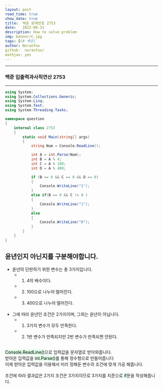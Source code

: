 ```yaml
---
layout: post
read_time: true
show_date: true
title:  백준 문제번호 2753
date:   2022-08-31
description: How to solve problem
img: banner/C.jpg
tags: [C# 백준]
author: Noranfox
github:  noranfox/
mathjax: yes
---
```


---
### 백준 입출력과사칙연산 2753
---

```c#
using System;
using System.Collections.Generic;
using System.Linq;
using System.Text;
using System.Threading.Tasks;

namespace question
{
    internal class 2753
    {
        static void Main(string[] args)
        {
            string Num = Console.ReadLine();

            int A = int.Parse(Num);
            int B = A % 4;
            int C = A % 100;
            int D = A % 400;

            if (B == 0 && C == 0 && D == 0)
            {
                Console.WriteLine("1");
            }
            else if(B == 0 && C != 0 )
            {
                Console.WriteLine("1");
            }                 
            else
            {
                Console.WriteLine("0");
            }
        }
    }
}
```

## 윤년인지 아닌지를 구분해야합니다.
  - 윤년의 단판하기 위한 변수는 총 3가지입니다.<br>
    - 1. 4의 배수이다.
    - 2. 100으로 나누어 떨어진다.
    - 3. 400으로 나누어 떨어진다.<br><br>
  - 그에 따라 윤년인 조건은 2가지이며, 그외는 윤년이 아닙니다.<br>
    - 1. 3가지 변수가 모두 만족한다.
    - 2. 1번 변수가 만족되지만 2번 변수가 만족되면 안된다.
<br><br>


<mark style='background-color: #dcffe4'> Console.ReadLine()</mark>으로 입력값을 문자열로 받아와줍니다.<br>
받아온 입력값을 <mark style='background-color: #dcffe4'> int.Parse()</mark>를 통해 정수형으로 만들어줍니다<br>
이제 받아온 입력값을 이용해서 미리 정해둔 변수의 조건에 맞게 가공 해줍니다.<br>
<br> 
조건에 따라 결과값은 2가지 조건은 3가지이므로 3가지를 지준으로 <mark style='background-color: #dcffe4'>if</mark>문을 작성해줍니다.

